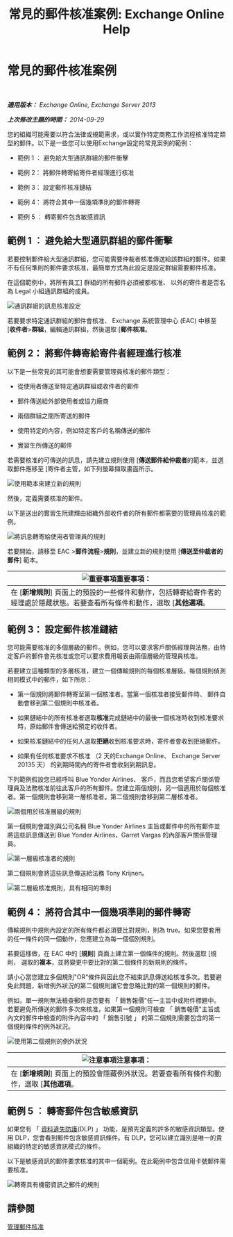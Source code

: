 ﻿---
title: '常見的郵件核准案例: Exchange Online Help'
TOCTitle: 常見的郵件核准案例
ms:assetid: 5c13a07e-c21d-4502-a9f9-fb801197e1dd
ms:mtpsurl: https://technet.microsoft.com/zh-tw/library/Dd298007(v=EXCHG.150)
ms:contentKeyID: 50473287
ms.date: 05/23/2018
mtps_version: v=EXCHG.150
ms.translationtype: MT
---

# 常見的郵件核准案例

 

_**適用版本：** Exchange Online, Exchange Server 2013_

_**上次修改主題的時間：** 2014-09-29_

您的組織可能需要以符合法律或規範需求，或以實作特定商務工作流程核准特定類型的郵件。以下是一些您可以使用Exchange設定的常見案例的範例：

  - 範例 1 ︰ 避免給大型通訊群組的郵件衝擊

  - 範例 2： 將郵件轉寄給寄件者經理進行核准

  - 範例 3： 設定郵件核准鏈結

  - 範例 4： 將符合其中一個幾項準則的郵件轉寄

  - 範例 5 ︰ 轉寄郵件包含敏感資訊

## 範例 1 ︰ 避免給大型通訊群組的郵件衝擊

若要控制郵件給大型通訊群組，您可能需要仲裁者核准傳送給該群組的郵件。如果不有任何準則的郵件要求核准，最簡單方式為此設定是設定群組需要郵件核准。

在這個範例中，將所有員工\] 群組的所有郵件必須被都核准、 以外的寄件者是否名為 Legal 小組通訊群組的成員。

![通訊群組的訊息核准設定](images/Dd298007.77721509-93f9-4a90-8d77-986db2b0acf4(EXCHG.150).png "通訊群組的訊息核准設定")

若要要求特定通訊群組的郵件會核准、 Exchange 系統管理中心 (EAC) 中移至 \[**收件者**\>**群組**，編輯通訊群組，然後選取 \[**郵件核准**。

## 範例 2： 將郵件轉寄給寄件者經理進行核准

以下是一些常見的其可能會想要需要管理員核准的郵件類型：

  - 從使用者傳送至特定通訊群組或收件者的郵件

  - 郵件傳送給外部使用者或協力廠商

  - 兩個群組之間所寄送的郵件

  - 使用特定的內容，例如特定客戶的名稱傳送的郵件

  - 實習生所傳送的郵件

若需要核准的可傳送的訊息，請先建立規則使用 \[**傳送郵件給仲裁者**的範本，並選取郵件應移至 \[寄件者主管，如下列螢幕擷取畫面所示。

![使用範本來建立新的規則](images/Dd298007.051a5653-1a09-4db4-908f-48b56cc8d13f(EXCHG.150).png "使用範本來建立新的規則")

然後，定義需要核准的郵件。

以下是送出的實習生阮建輝由組織外部收件者的所有郵件都需要的管理員核准的範例。

![將訊息轉寄給使用者管理員的規則](images/Dd298007.7f94c22e-b5ba-45a3-9ccd-31996b6c863a(EXCHG.150).png "將訊息轉寄給使用者管理員的規則")

若要開始，請移至 EAC \>**郵件流程**\>**規則**，並建立新的規則使用 \[**傳送至仲裁者的郵件**\] 範本。

<table>
<thead>
<tr class="header">
<th><img src="images/Bb124558.important(EXCHG.150).gif" title="重要事項" alt="重要事項" />重要事項：</th>
</tr>
</thead>
<tbody>
<tr class="odd">
<td>在 [<strong>新增規則</strong>] 頁面上的預設的一些條件和動作，包括轉寄給寄件者的經理處於隱藏狀態。若要查看所有條件和動作，選取 [<strong>其他選項</strong>。</td>
</tr>
</tbody>
</table>


## 範例 3： 設定郵件核准鏈結

您可能需要核准的多個層級的郵件。例如，您可以要求客戶關係經理與法務，由特定客戶的郵件會先核准或您可以要求費用報表由兩個層級的管理員核准。

若要建立這種類型的多層核准，建立一個傳輸規則的每個核准層級。每個規則偵測相同模式中的郵件，如下所示：

  - 第一個規則將郵件轉寄至第一個核准者。當第一個核准者接受郵件時、 郵件自動會移到第二個規則中核准者。

  - 如果鏈結中的所有核准者選取**核准**完成鏈結中的最後一個核准時收到核准要求時，原始郵件會傳送給預定的收件者。

  - 如果核准鏈結中的任何人選取**拒絕**收到核准要求時，寄件者會收到拒絕郵件。

  - 如果有任何核准要求不核准 （2 天的Exchange Online、 Exchange Server 20135 天） 的到期時間內的寄件者會收到到期訊息。

下列範例假設您已經呼叫 Blue Yonder Airlines、 客戶，而且您希望客戶關係管理員及法務核准前往此客戶的所有郵件。您建立兩個規則，另一個適用於每個核准者。第一個規則會移到第一層核准者。第二個規則會移到第二層核准者。

![兩個用於核准層級的規則](images/Dd298007.29686c05-eaa0-42b9-86ad-d577f656392c(EXCHG.150).png "兩個用於核准層級的規則")

第一個規則會識別與公司名稱 Blue Yonder Airlines 主旨或郵件中的所有郵件並將這些訊息傳送到 Blue Yonder Airlines，Garret Vargas 的內部客戶關係管理員。

![第一層級核准者的規則](images/Dd298007.e22d1c04-85c5-4227-88e6-b118d5593350(EXCHG.150).png "第一層級核准者的規則")

第二個規則會將這些訊息傳送給法務 Tony Krijnen。

![第二層級核准規則，具有相同的準則](images/Dd298007.5d888786-8e48-4459-ab86-8a4b9a016d58(EXCHG.150).png "第二層級核准規則，具有相同的準則")

## 範例 4： 將符合其中一個幾項準則的郵件轉寄

傳輸規則中規則內設定的所有條件都必須要比對規則，則為 true。如果您要套用的任一條件的同一個動作，您應建立為每一個個別規則。

若要這樣做，在 EAC 中的 \[**規則**\] 頁面上建立第一個條件的規則。然後選取 \[規則、 選取的**複本**，並將變更中要比對的第二個條件的新規則的條件。

請小心當您建立多個規則"OR"條件與因此您不結束訊息傳送給核准多次。若要避免此問題，新增例外狀況的第二個規則讓它會忽略比對的第一個規則的郵件。

例如，單一規則無法檢查郵件是否要有 「 銷售報價"任一主旨中或附件標題中。若要避免所傳送的郵件多次來核准，如果第一個規則可檢查 「 銷售報價"主旨或內文的郵件中檢查的附件內容中的 「 銷售引號 」 的第二個規則需要包含的第一個規則條件的例外狀況。

![使用第二個規則的例外狀況](images/Dd298007.c39bbdcf-c619-4f84-8922-114ad1da824d(EXCHG.150).png "使用第二個規則的例外狀況")

<table>
<thead>
<tr class="header">
<th><img src="images/Bb124558.note(EXCHG.150).gif" title="注意事項" alt="注意事項" />注意事項：</th>
</tr>
</thead>
<tbody>
<tr class="odd">
<td>在 [<strong>新增規則</strong>] 頁面上的預設會隱藏例外狀況。若要查看所有條件和動作，選取 [<strong>其他選項</strong>。</td>
</tr>
</tbody>
</table>


## 範例 5 ︰ 轉寄郵件包含敏感資訊

如果您有 「 [資料遺失防護](technical-overview-of-dlp-data-loss-prevention-in-exchange.md)(DLP) 」 功能，是預先定義的許多的敏感資訊類型。使用 DLP，您會看到郵件包含敏感資訊條件。有 DLP，您可以建立識別是唯一的貴組織的特定的敏感資訊模式的條件。

以下是敏感資訊的郵件要求核准的其中一個範例。在此範例中包含信用卡號郵件需要核准。

![轉寄具有機密資訊之郵件的規則](images/Dd298007.7ec1ca74-5d20-42ea-a9ee-3a8b25beb7df(EXCHG.150).png "轉寄具有機密資訊之郵件的規則")

## 請參閱


[管理郵件核准](manage-message-approval-exchange-2013-help.md)

